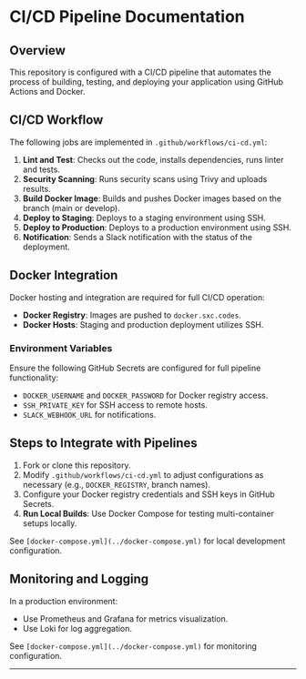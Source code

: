 # CI/CD Pipeline Documentation

## Overview
This repository is configured with a CI/CD pipeline that automates the process of building, testing, and deploying your application using GitHub Actions and Docker.

## CI/CD Workflow
The following jobs are implemented in `.github/workflows/ci-cd.yml`:

1. **Lint and Test**: Checks out the code, installs dependencies, runs linter and tests.
2. **Security Scanning**: Runs security scans using Trivy and uploads results.
3. **Build Docker Image**: Builds and pushes Docker images based on the branch (main or develop).
4. **Deploy to Staging**: Deploys to a staging environment using SSH.
5. **Deploy to Production**: Deploys to a production environment using SSH.
6. **Notification**: Sends a Slack notification with the status of the deployment.

## Docker Integration
Docker hosting and integration are required for full CI/CD operation:

- **Docker Registry**: Images are pushed to `docker.sxc.codes`.
- **Docker Hosts**: Staging and production deployment utilizes SSH.

### Environment Variables
Ensure the following GitHub Secrets are configured for full pipeline functionality:

- `DOCKER_USERNAME` and `DOCKER_PASSWORD` for Docker registry access.
- `SSH_PRIVATE_KEY` for SSH access to remote hosts.
- `SLACK_WEBHOOK_URL` for notifications.

## Steps to Integrate with Pipelines
1. Fork or clone this repository.
2. Modify `.github/workflows/ci-cd.yml` to adjust configurations as necessary (e.g., `DOCKER_REGISTRY`, branch names).
3. Configure your Docker registry credentials and SSH keys in GitHub Secrets.
4. **Run Local Builds**: Use Docker Compose for testing multi-container setups locally.

See `[docker-compose.yml](../docker-compose.yml)` for local development configuration.

## Monitoring and Logging
In a production environment:
- Use Prometheus and Grafana for metrics visualization.
- Use Loki for log aggregation.

See `[docker-compose.yml](../docker-compose.yml)` for monitoring configuration.

---

